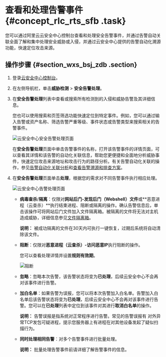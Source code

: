 # 查看和处理告警事件 {#concept_rlc_rts_sfb .task}

您可以通过阿里云云安全中心控制台查看和处理安全告警事件，并通过告警自动关联全面了解和集中处理安全威胁或入侵，并通过云安全中心提供的告警自动化溯源功能，快速定位攻击来源。

## 操作步骤 {#section_wxs_bsj_zdb .section}

1.  登录[云安全中心控制台](https://yundun.console.aliyun.com/?p=sas)。
2.  在左侧导航栏，单击**威胁检测** \> **安全告警处理**。
3.  在**安全告警处理**列表中查看或搜索所有检测到的入侵和威胁告警及其详细信息。 

    您也可以使用搜索和页签筛选功能快速定位到特定事件。例如，您可以通过输入告警或资产名称、筛选告警严重等级、事件状态或告警类型来搜索相关的告警事件。

    ![云安全中心安全告警处理页面](http://static-aliyun-doc.oss-cn-hangzhou.aliyuncs.com/assets/img/61174/156618056155821_zh-CN.png)

    在**安全告警处理**页面中单击告警事件的名称，打开该告警事件的详情页面，可以查看其详情和该告警的自动化关联信息，帮助您更便捷和全面地分析威胁事件，快速定位攻击来源地址和攻击行为的路径分析。有关告警自动化关联的操作，参见[告警自动化关联分析](intl.zh-CN/威胁检测/安全告警处理/告警自动化关联分析.md#)和[查看告警溯源和排查方案](intl.zh-CN/威胁检测/安全告警处理/查看告警溯源和排查方案.md#)。

4.  在**安全告警处理**页面单击**处理**，根据您的需求对不同告警事件执行相应处理。 

    ![云安全中心告警处理页面](http://static-aliyun-doc.oss-cn-hangzhou.aliyuncs.com/assets/img/61174/156618056155822_zh-CN.png)

    -   **病毒查杀**/**隔离**：仅限对**网站后门-发现后门（Webshell）文件**或**恶意进程（云查杀）**执行结束进程、阻断或隔离的操作。确认告警信息后，单击该操作可将网站后门文件加入文件隔离箱。被隔离的文件将无法对主机造成威胁，详细信息参见[文件隔离箱](intl.zh-CN/威胁检测/安全告警处理/文件隔离箱.md#)。

        **说明：** 被成功隔离的文件在30天内可执行一键恢复，过期后系统将自动清除该文件。

    -   **阻断**：仅限对**恶意进程（云查杀）-访问恶意IP**执行阻断的操作。

        您可以查看处理详情并设置**规则有效期**。

        ![阻断](http://static-aliyun-doc.oss-cn-hangzhou.aliyuncs.com/assets/img/61174/156618056256031_zh-CN.png)

    -   **忽略**：忽略本次告警，该告警状态将变为**已处理**，后续云安全中心不会再对该事件进行告警。
    -   **加白名单**：如果告警为误报，您可以将本次告警加入白名单。告警加入白名单后该告警状态将变为**已处理**，后续云安全中心不会再对该事件进行告警。您可以在**已处理**列表中定位到该事件对其进行**取消白名单**的操作。

        **说明：** 告警误报是指系统对正常程序进行告警。常见的告警误报有 对外异常TCP发包可疑进程，提示您服务器上有进程在对其他设备发起了疑似扫描行为。

    -   **同时处理相同告警**：对多个告警事件进行批量处理。

        **说明：** 批量处理告警事件前请详细了解告警事件的信息。



